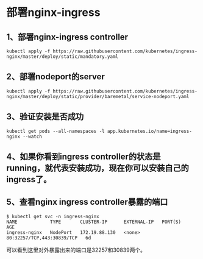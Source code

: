 # 部署nginx-ingress

## 1、部署nginx-ingress controller
`kubectl apply -f https://raw.githubusercontent.com/kubernetes/ingress-nginx/master/deploy/static/mandatory.yaml`   
## 2、部署nodeport的server
`kubectl apply -f https://raw.githubusercontent.com/kubernetes/ingress-nginx/master/deploy/static/provider/baremetal/service-nodeport.yaml`   
## 3、验证安装是否成功
`kubectl get pods --all-namespaces -l app.kubernetes.io/name=ingress-nginx --watch`   
## 4、如果你看到ingress controller的状态是running，就代表安装成功，现在你可以安装自己的ingress了。
## 5、查看nginx ingress controller暴露的端口
`$ kubectl get svc -n ingress-nginx`   
`NAME            TYPE       CLUSTER-IP      EXTERNAL-IP   PORT(S)                      AGE`   
`ingress-nginx   NodePort   172.19.88.130   <none>        80:32257/TCP,443:30839/TCP   6d`   

可以看到这里对外暴露出来的端口是32257和30839两个。
